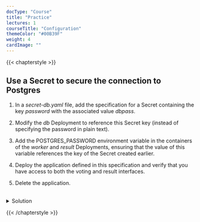 ```yaml
---
docType: "Course"
title: "Practice"
lectures: 1
courseTitle: "Configuration"
themeColor: "#00B39F"
weight: 4
cardImage: ""
---
```

{{< chapterstyle >}}

## Use a Secret to secure the connection to Postgres

1. In a *secret-db.yaml* file, add the specification for a Secret containing the key *password* with the associated value *dbpass*.

2. Modify the *db* Deployment to reference this Secret key (instead of specifying the password in plain text).

3. Add the POSTGRES_PASSWORD environment variable in the containers of the *worker* and *result* Deployments, ensuring that the value of this variable references the key of the Secret created earlier.

4. Deploy the application defined in this specification and verify that you have access to both the voting and result interfaces.

5. Delete the application.

<br/>
<details>
<summary markdown="span">Solution</summary>

1. The password we want to store in the Secret is *dbpass*.

First, we encode this password in base64:

``` bash
$ echo "dbpass" | base64
ZGJwYXNzCg==
```

Next, we create the following file defining a Secret:

``` yaml
apiVersion: v1
kind: Secret
metadata:
  name: db
data:
  password: ZGJwYXNzCg==
```

2. We modify the *db* Deployment specification to reference the contents of the Secret key *password* instead of using the password in plain text:

``` yaml {filename="deploy-db.yaml"}
apiVersion: apps/v1
kind: Deployment
metadata:
  labels:
    app: db
  name: db
spec:
  replicas: 1
  selector:
    matchLabels:
      app: db
  template:
    metadata:
      labels:
        app: db
    spec:
      containers:
        - image: postgres:15.1-alpine3.17
          name: postgres
          env:
            - name: POSTGRES_PASSWORD
              valueFrom:
                secretKeyRef:
                  name: db
                  key: password
          ports:
            - containerPort: 5432
              name: postgres
```

3. We modify the *worker* and *result* Deployments (the two microservices connecting to *db*) to add the POSTGRES_PASSWORD environment variable, which retrieves its value from the *db* Secret.

The new *worker* Deployment specification:

``` yaml {filename="deploy-worker.yaml"}
apiVersion: apps/v1
kind: Deployment
metadata:
  labels:
    app: worker
  name: worker
spec:
  replicas: 1
  selector:
    matchLabels:
      app: worker
  template:
    metadata:
      labels:
        app: worker
    spec:
      containers:
        - image: voting/worker:latest
          name: worker
          env:
          - name: POSTGRES_PASSWORD
            valueFrom:
              secretKeyRef:
                name: db
                key: password
```

The new *result* Deployment specification:

``` yaml {filename="deploy-result.yaml"}
apiVersion: apps/v1
kind: Deployment
metadata:
  labels:
    app: result
  name: result
spec:
  replicas: 1
  selector:
    matchLabels:
      app: result
  template:
    metadata:
      labels:
        app: result
    spec:
      containers:
        - image: voting/result:latest
          name: result
          env:
            - name: POSTGRES_PASSWORD
              valueFrom:
                secretKeyRef:
                  name: db
                  key: password
```

4. We deploy the application with the following command from the *manifests* directory:

``` bash
kubectl apply -f .
```

As before, using the IP address of one of the cluster nodes, we can access the voting and result interfaces via ports *31000* and *31001*, respectively.

5. We delete the application with the following command from the *manifests* directory:

``` bash
kubectl delete -f .
```

</details>

{{< /chapterstyle >}}